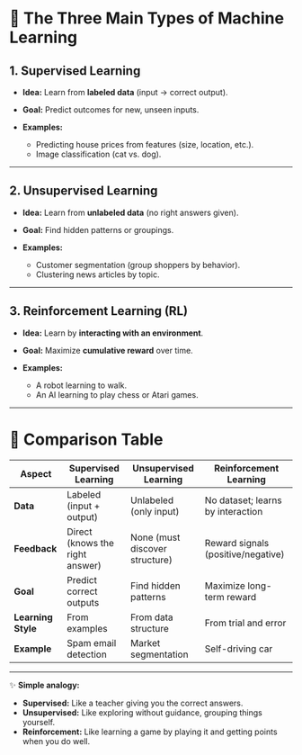 # 🔹 The Three Main Types of Machine Learning

## 1. **Supervised Learning**

* **Idea:** Learn from **labeled data** (input → correct output).
* **Goal:** Predict outcomes for new, unseen inputs.
* **Examples:**

  * Predicting house prices from features (size, location, etc.).
  * Image classification (cat vs. dog).

---

## 2. **Unsupervised Learning**

* **Idea:** Learn from **unlabeled data** (no right answers given).
* **Goal:** Find hidden patterns or groupings.
* **Examples:**

  * Customer segmentation (group shoppers by behavior).
  * Clustering news articles by topic.

---

## 3. **Reinforcement Learning (RL)**

* **Idea:** Learn by **interacting with an environment**.
* **Goal:** Maximize **cumulative reward** over time.
* **Examples:**

  * A robot learning to walk.
  * An AI learning to play chess or Atari games.

---

# 🔹 Comparison Table

| Aspect             | Supervised Learning             | Unsupervised Learning          | Reinforcement Learning             |
| ------------------ | ------------------------------- | ------------------------------ | ---------------------------------- |
| **Data**           | Labeled (input + output)        | Unlabeled (only input)         | No dataset; learns by interaction  |
| **Feedback**       | Direct (knows the right answer) | None (must discover structure) | Reward signals (positive/negative) |
| **Goal**           | Predict correct outputs         | Find hidden patterns           | Maximize long-term reward          |
| **Learning Style** | From examples                   | From data structure            | From trial and error               |
| **Example**        | Spam email detection            | Market segmentation            | Self-driving car                   |

---

✨ **Simple analogy:**

* **Supervised:** Like a teacher giving you the correct answers.
* **Unsupervised:** Like exploring without guidance, grouping things yourself.
* **Reinforcement:** Like learning a game by playing it and getting points when you do well.

